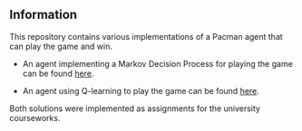 ## Information

This repository contains various implementations of a Pacman agent that can play the game and win.

- An agent implementing a Markov Decision Process for playing the game can be found [here](./mdp-agent/).

- An agent using Q-learning to play the game can be found [here](./qlearning_agent/).

Both solutions were implemented as assignments for the university courseworks.
